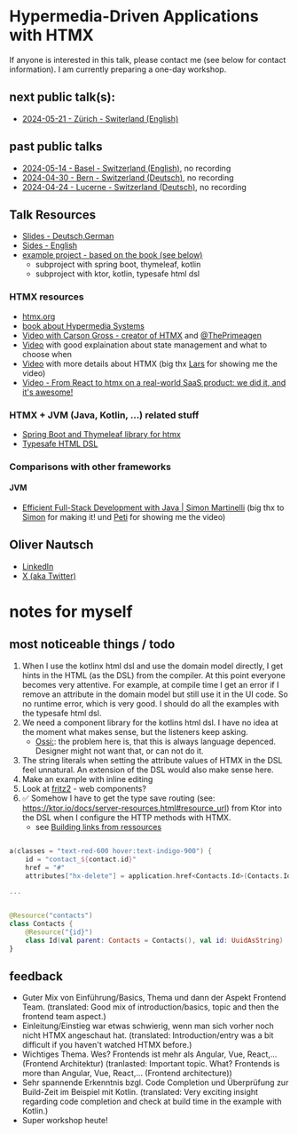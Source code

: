 # Hypermedia-Driven Applications with HTMX
If anyone is interested in this talk, please contact me (see below for contact information). I am currently preparing a one-day workshop. 

## next public talk(s):
* [2024-05-21 - Zürich - Switerland (English)](https://www.meetup.com/coders-only/events/300858871/)

## past public talks
* [2024-05-14 - Basel - Switzerland (English)](https://www.jug.ch/html/events/2024/htmx_bs.html), no recording
* [2024-04-30 - Bern - Switzerland (Deutsch)](https://www.jug.ch/html/events/2024/htmx_be.html), no recording
* [2024-04-24 - Lucerne - Switzerland (Deutsch)](https://www.jug.ch/html/events/2024/htmx_lu.html), no recording

## Talk Resources
* [Slides - Deutsch,German](https://docs.google.com/presentation/d/1PsLzS-oLv9CQgDPbuWp6F2hV3l6Y162eafKhHuZbLWE/edit?usp=sharing)
* [Sides - English](https://docs.google.com/presentation/d/1dbel096SXJUOKiQS0k5fKpGL_JM09U8Be0A4x_HYXFs/edit?usp=sharing)
* [example project - based on the book (see below)](https://github.com/ollin/contacts)
  *   subproject with spring boot, thymeleaf, kotlin
  *   subproject with ktor, kotlin, typesafe html dsl

### HTMX resources
* [htmx.org](https://htmx.org/)
* [book about Hypermedia Systems](https://hypermedia.systems/)
* [Video with Carson Gross - creator of HTMX](https://www.youtube.com/watch?v=LriHRa9t1fQ) and [@ThePrimeagen](https://twitter.com/ThePrimeagen)
* [Video](https://youtu.be/-ptq9HCrI_U?t=353) with good explaination about state management and what to choose when
* [Video](https://www.youtube.com/watch?v=0l6I0tA-Il4) with more details about HTMX (big thx [Lars](https://github.com/LarsEckart) for showing me the video)
* [Video - From React to htmx on a real-world SaaS product: we did it, and it's awesome!](https://www.youtube.com/watch?v=3GObi93tjZI)

### HTMX + JVM (Java, Kotlin, ...) related stuff
* [Spring Boot and Thymeleaf library for htmx](https://github.com/wimdeblauwe/htmx-spring-boot)
* [Typesafe HTML DSL](https://kotlinlang.org/docs/typesafe-html-dsl.html)

### Comparisons with other frameworks
#### JVM
* [Efficient Full-Stack Development with Java | Simon Martinelli](https://www.youtube.com/watch?v=FI1Ao-qFFoY) (big thx to [Simon](https://github.com/simasch) for making it! und [Peti](https://github.com/Petikoch) for showing me the video)

  

## Oliver Nautsch<!-- include: oliver.md -->

* [LinkedIn](https://www.linkedin.com/in/oliver-nautsch/)
* [X (aka Twitter)](https://twitter.com/ollispieps)


<!-- endInclude -->

# notes for myself
## most noticeable things / todo
1. When I use the kotlinx html dsl and use the domain model directly, I get hints in the HTML (as the DSL) from the compiler. At this point everyone becomes very attentive. For example, at compile time I get an error if I remove an attribute in the domain model but still use it in the UI code. So no runtime error, which is very good. I should do all the examples with the typesafe html dsl.
2. We need a component library for the kotlins html dsl. I have no idea at the moment what makes sense, but the listeners keep asking.
   - [Ossi:](https://github.com/busykoala): the problem here is, that this is always language depenced. Designer might not want that, or can not do it.
3. The string literals when setting the attribute values of HTMX in the DSL feel unnatural.  An extension of the DSL would also make sense here.
4. Make an example with inline editing
5. Look at [fritz2](https://www.fritz2.dev/) - web components?
6. ✅ Somehow I have to get the type save routing (see: https://ktor.io/docs/server-resources.html#resource_url) from Ktor into the DSL when I configure the HTTP methods with HTMX.
   - see [Building links from ressources](https://ktor.io/docs/server-resources.html#resource_links)
```kotlin

a(classes = "text-red-600 hover:text-indigo-900") {
    id = "contact_${contact.id}"
    href = "#"
    attributes["hx-delete"] = application.href<Contacts.Id>(Contacts.Id(id = contact.id))

...


@Resource("contacts")
class Contacts {
    @Resource("{id}")
    class Id(val parent: Contacts = Contacts(), val id: UuidAsString)
}
```   

## feedback
* Guter Mix von Einführung/Basics, Thema und dann der Aspekt Frontend Team. (translated: Good mix of introduction/basics, topic and then the frontend team aspect.)
* Einleitung/Einstieg war etwas schwierig, wenn man sich vorher noch nicht HTMX angeschaut hat. (translated: Introduction/entry was a bit difficult if you haven't watched HTMX before.)
* Wichtiges Thema. Wes? Frontends ist mehr als Angular, Vue, React,... (Frontend Architektur) (tranlasted: Important topic. What? Frontends is more than Angular, Vue, React,... (Frontend architecture))
* Sehr spannende Erkenntnis bzgl. Code Completion und Überprüfung zur Build-Zeit im Beispiel mit Kotlin. (translated: Very exciting insight regarding code completion and check at build time in the example with Kotlin.)
* Super workshop heute!
